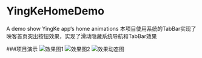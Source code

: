 # YingKeHomeDemo
A demo show YingKe app‘s home animations
本项目使用系统的TabBar实现了映客首页突出按钮效果，实现了滑动隐藏系统导航和TabBar效果



###项目演示
![效果图1](https://github.com/HustHank/YingKeHomeDemo/blob/master/showNavAndTab.png) 
![效果图2](https://github.com/HustHank/YingKeHomeDemo/blob/master/hideNavAndTab.png) 
![效果动态图](https://github.com/HustHank/YingKeHomeDemo/blob/master/showAndHideDemo.gif) 

